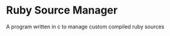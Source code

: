 Ruby Source Manager
=========================
A program written in c to manage custom compiled ruby sources
